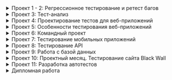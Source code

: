<details><summary>Проект 1 - 2: Регрессионное тестирование и ретест багов</summary>

   
   https://docs.google.com/document/d/1BeaF1Y2BSoRXTExzpvgdi96TUAe7h_7etRaNmvgHNIw/edit

</details>



<details><summary>Проект 3: Тест-анализ</summary>

   
   https://docs.google.com/document/d/1lQHWFPErQtc8YBFClqiHGwGUbFgoo8mAsPBLzK-t5I8/edit

</details>

<details><summary>Проект 4: Проектирование тестов для веб-приложений</summary>

   
   https://docs.google.com/document/d/1LALj8ob6RLjFfpmuQ_0UYDanAwjpJX2_iDxqnucdei8/edit

</details>

<details><summary>Проект 5: Особенности тестирования веб-приложений</summary>

   
   https://docs.google.com/document/d/1aT79FWbF48r8WSYZYaDzATgpi9ZciFbxUgwN-hbg9Z0/edit

</details>

<details><summary>Проект 6: Командный проект </summary>
https://docs.google.com/document/d/14GxoUF-jP3y0RRQw7nVyr9xtFDkTuCnh5k59Dm6PVP0/edit
https://docs.google.com/document/d/14GxoUF-jP3y0RRQw7nVyr9xtFDkTuCnh5k59Dm6PVP0/edit
https://docs.google.com/spreadsheets/d/1O7yeuRZoHLcwjHByr-G3b_npqDcye3wVQ8Vl4pTy-EU/edit#gid=899462569
   
   

</details>

<details><summary>Проект 7: Тестирование мобильных приложений</summary>

   
   https://docs.google.com/document/d/1Wk2nfim2tHfz6wvSCgGc1X16GxoBzV93f98SK-MX-Ro/edit

</details>

<details><summary>Проект 8: Тестирование API</summary>

   https://docs.google.com/document/d/1PgY06IMhbMi6sqo8qbHoTkaIe-MAVPuJwP3zBMwhZhw/edit

</details>
<details><summary>Проект 9: Работа с базой данных</summary>

   
   <details><summary>Проект 3: Тест-анализ</summary>

   
   https://docs.google.com/document/d/1lQHWFPErQtc8YBFClqiHGwGUbFgoo8mAsPBLzK-t5I8/edit

</details>

</details>

<details><summary>Проект 10: Проектный месяц. Тестирование сайта Black Wall</summary>

   
   https://docs.google.com/document/d/1FrTDAQwRo7qThmmwxU4a73t44VBcc97EacpPp6vPwfQ/edit#heading=h.fiub492n91bd

</details>

<details><summary>Проект 11: Разработка автотестов</summary>

 https://drive.google.com/file/d/1gttJx8doF6b-BgK2KlOB90rkecBuV60F/view?usp=sharing  
   

</details>

<details><summary>Дипломная работа</summary>

   
   https://docs.google.com/document/d/1GQqcKzjc8tXf4gA51lhGgD3Rb8cV5Kv5aaI9mzjBXSA/edit#heading=h.wwm9j5cy4d0u
   https://github.com/Sasaraf1992/Yandex_Samokat_Diplom

</details>
